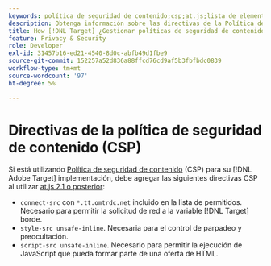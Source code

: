 ```yaml
---
keywords: política de seguridad de contenido;csp;at.js;lista de elementos permitidos;lista de permitidos;parpadeo;ocultar previamente;ocultamiento previo;preocultación
description: Obtenga información sobre las directivas de la Política de seguridad de contenido (CSP) que debe agregar al usar Adobe Target.
title: How [!DNL Target] ¿Gestionar políticas de seguridad de contenido (CSP)?
feature: Privacy & Security
role: Developer
exl-id: 31457b16-ed21-4540-8d0c-abfb49d1fbe9
source-git-commit: 152257a52d836a88ffcd76cd9af5b3fbfbdc0839
workflow-type: tm+mt
source-wordcount: '97'
ht-degree: 5%

---
```


# Directivas de la política de seguridad de contenido (CSP)

Si está utilizando [Política de seguridad de contenido](https://en.wikipedia.org/wiki/Content_Security_Policy) (CSP) para su [!DNL Adobe Target] implementación, debe agregar las siguientes directivas CSP al utilizar [at.js 2.1 o posterior](/help/main/c-implementing-target/c-implementing-target-for-client-side-web/target-atjs-versions.md):

* `connect-src` con `*.tt.omtrdc.net` incluido en la lista de permitidos. Necesario para permitir la solicitud de red a la variable [!DNL Target] borde.
* `style-src unsafe-inline`. Necesaria para el control de parpadeo y preocultación.
* `script-src unsafe-inline`.  Necesario para permitir la ejecución de JavaScript que pueda formar parte de una oferta de HTML.
